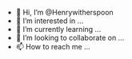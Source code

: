 - 👋 Hi, I’m @Henrywitherspoon
- 👀 I’m interested in ...
- 🌱 I’m currently learning ...
- 💞️ I’m looking to collaborate on ...
- 📫 How to reach me ...

<!---
Henrywitherspoon/Henrywitherspoon is a ✨ special ✨ repository because its `README.md` (this file) appears on your GitHub profile.
You can click the Preview link to take a look at your changes.
--->
